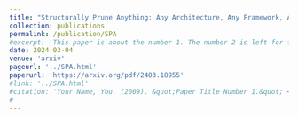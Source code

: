 ```yaml
---
title: "Structurally Prune Anything: Any Architecture, Any Framework, Any Time"
collection: publications
permalink: /publication/SPA
#excerpt: 'This paper is about the number 1. The number 2 is left for future work.'
date: 2024-03-04
venue: 'arxiv'
pageurl: '../SPA.html'
paperurl: 'https://arxiv.org/pdf/2403.18955'
#link: '../SPA.html'
#citation: 'Your Name, You. (2009). &quot;Paper Title Number 1.&quot; <i>Journal 1</i>. 1(1).'
#
---
```


<!-- Neural network pruning serves as a critical technique for enhancing the efficiency of deep learning models. Unlike unstructured pruning, which only sets specific parameters to zero, structured pruning eliminates entire channels, thus yielding direct computational and storage benefits. However, the diverse patterns for coupling parameters, such as residual connections and group convolutions, the diverse deep learning frameworks, and the various time stages at which pruning can be performed make existing pruning methods less adaptable to different architectures, frameworks, and pruning criteria. To address this, we introduce Structurally Prune Anything (SPA), a versatile structured pruning framework that can prune neural networks with any architecture, from any framework, and at any stage of training. SPA leverages a standardized computational graph and ONNX representation to prune diverse neural network architectures without the need for manual intervention. SPA employs a group-level importance estimation method, which groups dependent computational operators, estimates their importance, and prunes unimportant coupled channels. This enables the transfer of various existing pruning criteria into a structured group style. As a result, SPA supports pruning at any time, either before training, after training with fine-tuning, or after training without fine-tuning. In the context of the latter, we introduce Optimal Brain SPA (OBSPA), an algorithm that achieves state-of-the-art pruning results needing neither fine-tuning nor calibration data. In extensive experiments, SPA shows competitive to state-of-the-art pruning performance across various architectures, from popular frameworks, at different pruning times. -->
